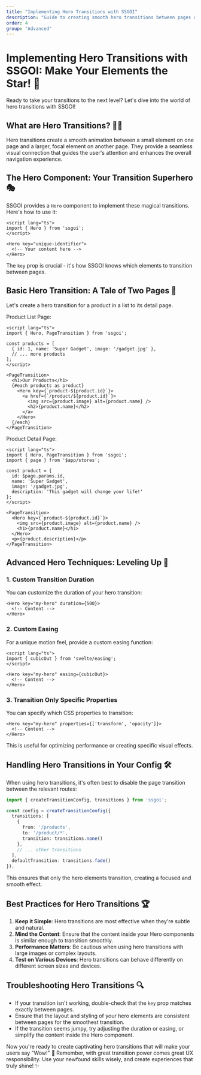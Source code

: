 ```yaml
---
title: "Implementing Hero Transitions with SSGOI"
description: "Guide to creating smooth hero transitions between pages using SSGOI"
order: 4
group: "Advanced"
---
```


# Implementing Hero Transitions with SSGOI: Make Your Elements the Star! 🌟

Ready to take your transitions to the next level? Let's dive into the world of hero transitions with SSGOI!

## What are Hero Transitions? 🦸‍♂️

Hero transitions create a smooth animation between a small element on one page and a larger, focal element on another page. They provide a seamless visual connection that guides the user's attention and enhances the overall navigation experience.

## The Hero Component: Your Transition Superhero 🎭

SSGOI provides a `Hero` component to implement these magical transitions. Here's how to use it:

```svelte
<script lang="ts">
import { Hero } from 'ssgoi';
</script>

<Hero key="unique-identifier">
  <!-- Your content here -->
</Hero>
```

The `key` prop is crucial - it's how SSGOI knows which elements to transition between pages.

## Basic Hero Transition: A Tale of Two Pages 📘

Let's create a hero transition for a product in a list to its detail page.

Product List Page:
```svelte
<script lang="ts">
import { Hero, PageTransition } from 'ssgoi';

const products = [
  { id: 1, name: 'Super Gadget', image: '/gadget.jpg' },
  // ... more products
];
</script>

<PageTransition>
  <h1>Our Products</h1>
  {#each products as product}
    <Hero key={`product-${product.id}`}>
      <a href={`/product/${product.id}`}>
        <img src={product.image} alt={product.name} />
        <h2>{product.name}</h2>
      </a>
    </Hero>
  {/each}
</PageTransition>
```

Product Detail Page:
```svelte
<script lang="ts">
import { Hero, PageTransition } from 'ssgoi';
import { page } from '$app/stores';

const product = {
  id: $page.params.id,
  name: 'Super Gadget',
  image: '/gadget.jpg',
  description: 'This gadget will change your life!'
};
</script>

<PageTransition>
  <Hero key={`product-${product.id}`}>
    <img src={product.image} alt={product.name} />
    <h1>{product.name}</h1>
  </Hero>
  <p>{product.description}</p>
</PageTransition>
```

## Advanced Hero Techniques: Leveling Up 🚀

### 1. Custom Transition Duration

You can customize the duration of your hero transition:

```svelte
<Hero key="my-hero" duration={500}>
  <!-- Content -->
</Hero>
```

### 2. Custom Easing

For a unique motion feel, provide a custom easing function:

```svelte
<script lang="ts">
import { cubicOut } from 'svelte/easing';
</script>

<Hero key="my-hero" easing={cubicOut}>
  <!-- Content -->
</Hero>
```

### 3. Transition Only Specific Properties

You can specify which CSS properties to transition:

```svelte
<Hero key="my-hero" properties={['transform', 'opacity']}>
  <!-- Content -->
</Hero>
```

This is useful for optimizing performance or creating specific visual effects.

## Handling Hero Transitions in Your Config 🛠️

When using hero transitions, it's often best to disable the page transition between the relevant routes:

```typescript
import { createTransitionConfig, transitions } from 'ssgoi';

const config = createTransitionConfig({
  transitions: [
    {
      from: '/products',
      to: '/product/*',
      transition: transitions.none()
    },
    // ... other transitions
  ],
  defaultTransition: transitions.fade()
});
```

This ensures that only the hero elements transition, creating a focused and smooth effect.

## Best Practices for Hero Transitions 🏆

1. **Keep it Simple**: Hero transitions are most effective when they're subtle and natural.
2. **Mind the Content**: Ensure that the content inside your Hero components is similar enough to transition smoothly.
3. **Performance Matters**: Be cautious when using hero transitions with large images or complex layouts.
4. **Test on Various Devices**: Hero transitions can behave differently on different screen sizes and devices.

## Troubleshooting Hero Transitions 🔍

- If your transition isn't working, double-check that the `key` prop matches exactly between pages.
- Ensure that the layout and styling of your hero elements are consistent between pages for the smoothest transition.
- If the transition seems jumpy, try adjusting the duration or easing, or simplify the content inside the Hero component.

Now you're ready to create captivating hero transitions that will make your users say "Wow!" 🎉 Remember, with great transition power comes great UX responsibility. Use your newfound skills wisely, and create experiences that truly shine! ✨